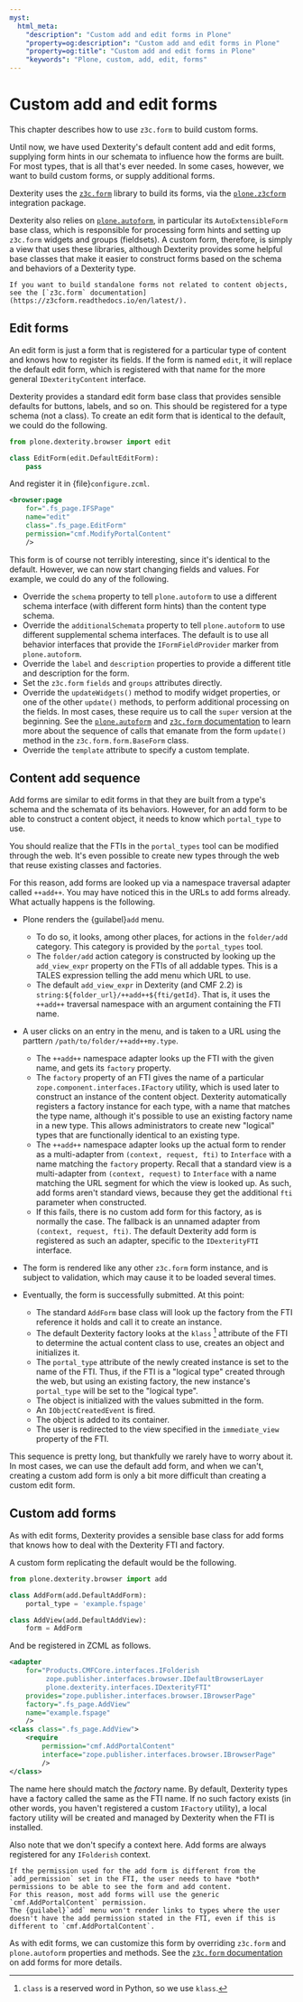 ```yaml
---
myst:
  html_meta:
    "description": "Custom add and edit forms in Plone"
    "property=og:description": "Custom add and edit forms in Plone"
    "property=og:title": "Custom add and edit forms in Plone"
    "keywords": "Plone, custom, add, edit, forms"
---
```


# Custom add and edit forms

This chapter describes how to use `z3c.form` to build custom forms.

Until now, we have used Dexterity's default content add and edit forms, supplying form hints in our schemata to influence how the forms are built.
For most types, that is all that's ever needed.
In some cases, however, we want to build custom forms, or supply additional forms.

Dexterity uses the [`z3c.form`](https://z3cform.readthedocs.io/en/latest/) library to build its forms, via the [`plone.z3cform`](https://pypi.org/project/plone.z3cform/) integration package.

Dexterity also relies on [`plone.autoform`](https://pypi.org/project/plone.autoform/), in particular its `AutoExtensibleForm` base class, which is responsible for processing form hints and setting up `z3c.form` widgets and groups (fieldsets).
A custom form, therefore, is simply a view that uses these libraries, although Dexterity provides some helpful base classes that make it easier to construct forms based on the schema and behaviors of a Dexterity type.

```{note}
If you want to build standalone forms not related to content objects, see the [`z3c.form` documentation](https://z3cform.readthedocs.io/en/latest/).
```


## Edit forms

An edit form is just a form that is registered for a particular type of content and knows how to register its fields.
If the form is named `edit`, it will replace the default edit form, which is registered with that name for the more general `IDexterityContent` interface.

Dexterity provides a standard edit form base class that provides sensible defaults for buttons, labels, and so on.
This should be registered for a type schema (not a class).
To create an edit form that is identical to the default, we could do the following.

```python
from plone.dexterity.browser import edit

class EditForm(edit.DefaultEditForm):
    pass
```

And register it in {file}`configure.zcml`.

```xml
<browser:page
    for=".fs_page.IFSPage"
    name="edit"
    class=".fs_page.EditForm"
    permission="cmf.ModifyPortalContent"
    />
```

This form is of course not terribly interesting, since it's identical to the default.
However, we can now start changing fields and values.
For example, we could do any of the following.

-   Override the `schema` property to tell `plone.autoform` to use a different schema interface (with different form hints) than the content type schema.
-   Override the `additionalSchemata` property to tell `plone.autoform` to use different supplemental schema interfaces.
    The default is to use all behavior interfaces that provide the `IFormFieldProvider` marker from `plone.autoform`.
-   Override the `label` and `description` properties to provide a different title and description for the form.
-   Set the `z3c.form` `fields` and `groups` attributes directly.
-   Override the `updateWidgets()` method to modify widget properties, or one of the other `update()` methods, to perform additional processing on the fields.
    In most cases, these require us to call the `super` version at the beginning.
    See the [`plone.autoform`](https://pypi.org/project/plone.autoform/#introduction) and [`z3c.form` documentation](https://z3cform.readthedocs.io/en/latest/) to learn more about the sequence of calls that emanate from the form `update()` method in the `z3c.form.form.BaseForm` class.
-   Override the `template` attribute to specify a custom template.


## Content add sequence

Add forms are similar to edit forms in that they are built from a type's schema and the schemata of its behaviors.
However, for an add form to be able to construct a content object, it needs to know which `portal_type` to use.

You should realize that the FTIs in the `portal_types` tool can be modified through the web.
It's even possible to create new types through the web that reuse existing classes and factories.

For this reason, add forms are looked up via a namespace traversal adapter called `++add++`.
You may have noticed this in the URLs to add forms already.
What actually happens is the following.

-   Plone renders the {guilabel}`add` menu.

    -   To do so, it looks, among other places, for actions in the `folder/add` category.
        This category is provided by the `portal_types` tool.
    -   The `folder/add` action category is constructed by looking up the `add_view_expr` property on the FTIs of all addable types.
        This is a TALES expression telling the add menu which URL to use.
    -   The default `add_view_expr` in Dexterity (and CMF 2.2) is `string:${folder_url}/++add++${fti/getId}`.
        That is, it uses the `++add++` traversal namespace with an argument containing the FTI name.

-   A user clicks on an entry in the menu, and is taken to a URL using the parttern `/path/to/folder/++add++my.type`.

    -   The `++add++` namespace adapter looks up the FTI with the given name, and gets its `factory` property.
    -   The `factory` property of an FTI gives the name of a particular `zope.component.interfaces.IFactory` utility, which is used later to construct an instance of the content object.
        Dexterity automatically registers a factory instance for each type, with a name that matches the type name, although it's possible to use an existing factory name in a new type.
        This allows administrators to create new "logical" types that are functionally identical to an existing type.
    -   The `++add++` namespace adapter looks up the actual form to render as a multi-adapter from `(context, request, fti)` to `Interface` with a name matching the `factory` property.
        Recall that a standard view is a multi-adapter from `(context, request)` to `Interface` with a name matching the URL segment for which the view is looked up.
        As such, add forms aren't standard views, because they get the additional `fti` parameter when constructed.
    -   If this fails, there is no custom add form for this factory, as is normally the case.
        The fallback is an unnamed adapter from `(context, request, fti)`.
        The default Dexterity add form is registered as such an adapter, specific to the `IDexterityFTI` interface.

-   The form is rendered like any other `z3c.form` form instance, and is subject to validation, which may cause it to be loaded several times.

-   Eventually, the form is successfully submitted.
    At this point:

    -   The standard `AddForm` base class will look up the factory from the FTI reference it holds and call it to create an instance.
    -   The default Dexterity factory looks at the `klass` [^id2] attribute of the FTI to determine the actual content class to use, creates an object and initializes it.
    -   The `portal_type` attribute of the newly created instance is set to the name of the FTI.
        Thus, if the FTI is a "logical type" created through the web, but using an existing factory, the new instance's `portal_type` will be set to the "logical type".
    -   The object is initialized with the values submitted in the form.
    -   An `IObjectCreatedEvent` is fired.
    -   The object is added to its container.
    -   The user is redirected to the view specified in the `immediate_view` property of the FTI.

[^id2]: `class` is a reserved word in Python, so we use `klass`.

This sequence is pretty long, but thankfully we rarely have to worry about it.
In most cases, we can use the default add form, and when we can't, creating a custom add form is only a bit more difficult than creating a custom edit form.


## Custom add forms

As with edit forms, Dexterity provides a sensible base class for add forms that knows how to deal with the Dexterity FTI and factory.

A custom form replicating the default would be the following.

```python
from plone.dexterity.browser import add

class AddForm(add.DefaultAddForm):
    portal_type = 'example.fspage'

class AddView(add.DefaultAddView):
    form = AddForm
```

And be registered in ZCML as follows.

```xml
<adapter
    for="Products.CMFCore.interfaces.IFolderish
         zope.publisher.interfaces.browser.IDefaultBrowserLayer
         plone.dexterity.interfaces.IDexterityFTI"
    provides="zope.publisher.interfaces.browser.IBrowserPage"
    factory=".fs_page.AddView"
    name="example.fspage"
    />
<class class=".fs_page.AddView">
    <require
        permission="cmf.AddPortalContent"
        interface="zope.publisher.interfaces.browser.IBrowserPage"
        />
</class>
```

The name here should match the *factory* name.
By default, Dexterity types have a factory called the same as the FTI name.
If no such factory exists (in other words, you haven't registered a custom `IFactory` utility), a local factory utility will be created and managed by Dexterity when the FTI is installed.

Also note that we don't specify a context here.
Add forms are always registered for any `IFolderish` context.

```{note}
If the permission used for the add form is different from the `add_permission` set in the FTI, the user needs to have *both* permissions to be able to see the form and add content.
For this reason, most add forms will use the generic `cmf.AddPortalContent` permission.
The {guilabel}`add` menu won't render links to types where the user doesn't have the add permission stated in the FTI, even if this is different to `cmf.AddPortalContent`.
```

As with edit forms, we can customize this form by overriding `z3c.form` and `plone.autoform` properties and methods.
See the [`z3c.form` documentation](https://z3cform.readthedocs.io/en/latest/) on add forms for more details.
